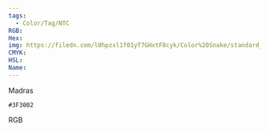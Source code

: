```yaml
---
tags:
  - Color/Tag/NTC
RGB:
Hex:
img: https://filedn.com/l0hpzxl1f01yT7GHxtF8cyk/Color%20Snake/standard_csv_to_svg//3F3002.svg
CMYK:
HSL:
Name:
---
```

Madras
```palette
#3F3002
```
RGB
